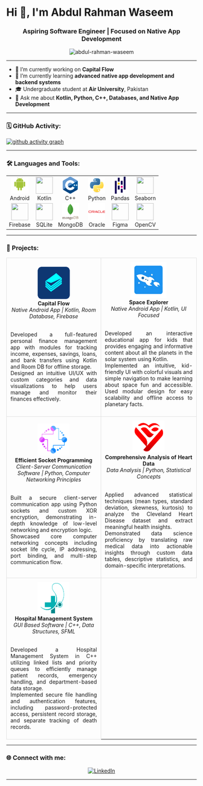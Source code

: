 <h1 align="left">Hi 👋, I'm Abdul Rahman Waseem</h1>
<h3 align="center">Aspiring Software Engineer | Focused on Native App Development</h3>

<p align="center">
  <img src="https://komarev.com/ghpvc/?username=abdul-rahman-waseem&label=Profile%20views&color=0e75b6&style=flat" alt="abdul-rahman-waseem" />
</p>

---

- 🔭 I’m currently working on **Capital Flow**  
- 🌱 I’m currently learning **advanced native app development and backend systems**  
- 🎓 Undergraduate student at **Air University**, Pakistan  
- 💬 Ask me about **Kotlin, Python, C++, Databases, and Native App Development**

---

<h3 align="left">🗓️ GitHub Activity:</h3>

<a href="https://github.com/Ashutosh00710/github-readme-activity-graph">
  <img src="https://github-readme-activity-graph.vercel.app/graph?username=abdul-rahman-waseem&theme=react-dark&hide_border=true&area=true" alt="github activity graph"/>
</a>

---

<h3 align="left">🛠️ Languages and Tools:</h3>

<table align="center">
  <tr>
    <td align="center"><img src="https://raw.githubusercontent.com/devicons/devicon/master/icons/android/android-original-wordmark.svg" width="45" height="45"/><br>Android</td>
    <td align="center"><img src="https://www.vectorlogo.zone/logos/kotlinlang/kotlinlang-icon.svg" width="45" height="45"/><br>Kotlin</td>
    <td align="center"><img src="https://raw.githubusercontent.com/devicons/devicon/master/icons/cplusplus/cplusplus-original.svg" width="45" height="45"/><br>C++</td>
    <td align="center"><img src="https://raw.githubusercontent.com/devicons/devicon/master/icons/python/python-original.svg" width="45" height="45"/><br>Python</td>
    <td align="center"><img src="https://raw.githubusercontent.com/devicons/devicon/master/icons/pandas/pandas-original.svg" width="45" height="45"/><br>Pandas</td>
    <td align="center"><img src="https://seaborn.pydata.org/_images/logo-mark-lightbg.svg" width="45" height="45"/><br>Seaborn</td>
  </tr>
  <tr>
    <td align="center"><img src="https://cdn.jsdelivr.net/gh/devicons/devicon/icons/firebase/firebase-plain.svg" width="45" height="45"/><br>Firebase</td>
    <td align="center"><img src="https://www.vectorlogo.zone/logos/sqlite/sqlite-icon.svg" width="45" height="45"/><br>SQLite</td>
    <td align="center"><img src="https://raw.githubusercontent.com/devicons/devicon/master/icons/mongodb/mongodb-original-wordmark.svg" width="45" height="45"/><br>MongoDB</td>
    <td align="center"><img src="https://raw.githubusercontent.com/devicons/devicon/master/icons/oracle/oracle-original.svg" width="45" height="45"/><br>Oracle</td>
    <td align="center"><img src="https://www.vectorlogo.zone/logos/figma/figma-icon.svg" width="45" height="45"/><br>Figma</td>
    <td align="center"><img src="https://www.vectorlogo.zone/logos/opencv/opencv-icon.svg" width="45" height="45"/><br>OpenCV</td>
  </tr>
</table>

---

<h3 align="left">📁 Projects:</h3>

<table style="width: 100%; border-collapse: collapse;">
  <tr>
    <td align="center" style="width: 25%; padding: 10px; border: 1px solid #ddd; border-radius: 10px;">
      <img src="assets/images/Capitalflow.png" width="85" height="85" style="filter: brightness(1.3);" /><br>
      <b>Capital Flow</b><br>
      <i>Native Android App | Kotlin, Room Database, Firebase</i><br><br>
      <p style="text-align: justify;">Developed a full-featured personal finance management app with modules for tracking income, expenses, savings, loans, and bank transfers using Kotlin and Room DB for offline storage.<br>
      Designed an intuitive UI/UX with custom categories and data visualizations to help users manage and monitor their finances effectively.</p>
    </td>
    <td align="center" style="width: 25%; padding: 10px; border: 1px solid #ddd; border-radius: 10px;">
      <img src="assets/images/space.png" width="95" height="95" style="filter: brightness(1.3);" /><br>
      <b>Space Explorer</b><br>
      <i>Native Android App | Kotlin, UI Focused</i><br><br>
      <p style="text-align: justify;">Developed an interactive educational app for kids that provides engaging and informative content about all the planets in the solar system using Kotlin.<br>Implemented an intuitive, kid-friendly UI with colorful visuals and simple navigation to make learning about space fun and accessible. Used modular design for easy scalability and offline access to planetary facts.
    </td>
  </tr>
  <tr>
    <td align="center" style="width: 25%; padding: 10px; border: 1px solid #ddd; border-radius: 10px;">
      <img src="assets/images/scoket.png" width="85" height="85" style="filter: brightness(1.3);" /><br>
      <b>Efficient Socket Programming</b><br>
      <i>Client-Server Communication Software | Python, Computer Networking Principles</i><br><br>
      <p style="text-align: justify;">Built a secure client-server communication app using Python sockets and custom XOR encryption, demonstrating in-depth knowledge of low-level networking and encryption logic.<br>
      Showcased core computer networking concepts including socket life cycle, IP addressing, port binding, and multi-step communication flow.</p>
    </td>
    <td align="center" style="width: 25%; padding: 10px; border: 1px solid #ddd; border-radius: 10px;">
      <img src="assets/images/Heart.png" width="85" height="85" style="filter: brightness(1.3);" /><br>
      <b>Comprehensive Analysis of Heart Data</b><br>
      <i>Data Analysis | Python, Statistical Concepts</i><br><br>
      <p style="text-align: justify;">Applied advanced statistical techniques (mean types, standard deviation, skewness, kurtosis) to analyze the Cleveland Heart Disease dataset and extract meaningful health insights.<br>
      Demonstrated data science proficiency by translating raw medical data into actionable insights through custom data tables, descriptive statistics, and domain-specific interpretations.</p>
    </td>
  </tr>
  <tr>
    <td align="center" style="width: 25%; padding: 10px; border: 1px solid #ddd; border-radius: 10px;">
      <img src="assets/images/HMS.png" width="85" height="85" style="filter: brightness(1.3);" /><br>
      <b>Hospital Management System</b><br>
      <i>GUI Based Software | C++, Data Structures, SFML</i><br><br>
      <p style="text-align: justify;">Developed a Hospital Management System in C++ utilizing linked lists and priority queues to efficiently manage patient records, emergency handling, and department-based data storage.<br>
      Implemented secure file handling and authentication features, including password-protected access, persistent record storage, and separate tracking of death records.</p>
    </td>
  </tr>
</table>

---

<h3 align="left">🌐 Connect with me:</h3>

<p align="center">
  <a href="https://www.linkedin.com/in/abdul-rahman-waseem" target="_blank">
    <img src="https://cdn.jsdelivr.net/gh/devicons/devicon/icons/linkedin/linkedin-original.svg" alt="LinkedIn" width="40" height="40"/>
  </a>
</p>

---
